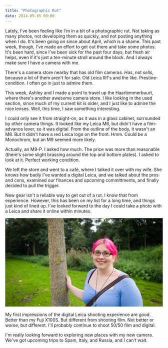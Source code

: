 ```yaml
---
title: "Photographic Rut"
date: 2014-09-05 00:00
---
```


<import><p>Lately, I've been feeling like I'm in a bit of a photographic rut. Not taking as many photos, not developing them as quickly, and not posting anything when I do. It's been going on since about April, which is a shame. This past week, though, I've made an effort to get out there and take some photos. It's been hard, since I've been sick for the past four days, but fresh air helps, even if it's just a ten-minute stroll around the block. And I always make sure I have a camera with me. </p>

<p>There's a camera store nearby that has old film cameras. <em>Has</em>, not <em>sells</em>, because a lot of them aren't for sale. Old Leica IIIf's and the like. Prestine-condition. I often go in just to admire them. </p>

<p>This week, Ashley and I made a point to travel up the Haarlemmerbuurt, where there's another awesome camera store. I like looking in the used section, since much of my current kit is older, and I just like to admire the nice lenses. Well, this time, I saw something interesting. </p>

<p>I could only see it from straight-on, as it was in a glass cabinet, surrounded by other camera things. It looked like my Leica M6, but didn't have a film-advance lever, so it was digital. From the outline of the body, it wasn't an M8. But it didn't have a red Leica logo on the front. Hmm. Could be a Monochrom, but an M9 seemed more likely. </p>

<p>Actually, an M9-P. I asked how much. The price was more than reasonable (there's some slight brassing around the top and bottom plates). I asked to look at it. Perfect working condition. </p>

<p>We left the store and went to a café, where I talked it over with my wife. She knows how badly I've wanted a digital Leica, and we talked about the pros and cons, examined our finances and upcoming committments, and finally decided to pull the trigger. </p>

<p>New gear isn't a reliable way to get out of a rut. I know that from experience. However, this has been on my list for a long time, and things just kind of lined up. I've looked forward to the day I could take a photo with a Leica and share it online within minutes. </p>
<img src="/img/import/blog/photographic-rut/0D28888F485449CCBA5771C25D3339FA.jpg" class="img-responsive"><p>My first impressions of the digital Leica shooting experience are good. Better than my Fuji X100S. But different from shooting film. Not better or worse, but different. I'll probably continue to shoot 50/50 film and digital. </p>
<p>I'm really looking forward to exploring new places with my new camera. We've got upcoming trips to Spain, Italy, and Russia, and I can't wait. </p></import>

<!-- more -->

